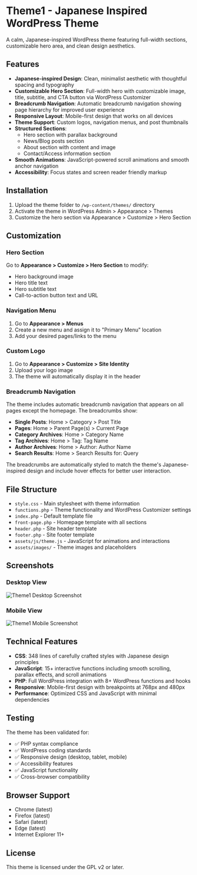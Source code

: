 # Theme1 - Japanese Inspired WordPress Theme

A calm, Japanese-inspired WordPress theme featuring full-width sections, customizable hero area, and clean design aesthetics.

## Features

- **Japanese-inspired Design**: Clean, minimalist aesthetic with thoughtful spacing and typography
- **Customizable Hero Section**: Full-width hero with customizable image, title, subtitle, and CTA button via WordPress Customizer
- **Breadcrumb Navigation**: Automatic breadcrumb navigation showing page hierarchy for improved user experience
- **Responsive Layout**: Mobile-first design that works on all devices
- **Theme Support**: Custom logos, navigation menus, and post thumbnails
- **Structured Sections**: 
  - Hero section with parallax background
  - News/Blog posts section
  - About section with content and image
  - Contact/Access information section
- **Smooth Animations**: JavaScript-powered scroll animations and smooth anchor navigation
- **Accessibility**: Focus states and screen reader friendly markup

## Installation

1. Upload the theme folder to `/wp-content/themes/` directory
2. Activate the theme in WordPress Admin > Appearance > Themes
3. Customize the hero section via Appearance > Customize > Hero Section

## Customization

### Hero Section
Go to **Appearance > Customize > Hero Section** to modify:
- Hero background image
- Hero title text
- Hero subtitle text
- Call-to-action button text and URL

### Navigation Menu
1. Go to **Appearance > Menus**
2. Create a new menu and assign it to "Primary Menu" location
3. Add your desired pages/links to the menu

### Custom Logo
1. Go to **Appearance > Customize > Site Identity**
2. Upload your logo image
3. The theme will automatically display it in the header

### Breadcrumb Navigation
The theme includes automatic breadcrumb navigation that appears on all pages except the homepage. The breadcrumbs show:
- **Single Posts**: Home > Category > Post Title
- **Pages**: Home > Parent Page(s) > Current Page
- **Category Archives**: Home > Category Name
- **Tag Archives**: Home > Tag: Tag Name
- **Author Archives**: Home > Author: Author Name
- **Search Results**: Home > Search Results for: Query

The breadcrumbs are automatically styled to match the theme's Japanese-inspired design and include hover effects for better user interaction.

## File Structure

- `style.css` - Main stylesheet with theme information
- `functions.php` - Theme functionality and WordPress Customizer settings
- `index.php` - Default template file
- `front-page.php` - Homepage template with all sections
- `header.php` - Site header template
- `footer.php` - Site footer template
- `assets/js/theme.js` - JavaScript for animations and interactions
- `assets/images/` - Theme images and placeholders

## Screenshots

### Desktop View
![Theme1 Desktop Screenshot](screenshot.png)

### Mobile View
![Theme1 Mobile Screenshot](screenshot-mobile.png)

## Technical Features

- **CSS**: 348 lines of carefully crafted styles with Japanese design principles
- **JavaScript**: 15+ interactive functions including smooth scrolling, parallax effects, and scroll animations
- **PHP**: Full WordPress integration with 8+ WordPress functions and hooks
- **Responsive**: Mobile-first design with breakpoints at 768px and 480px
- **Performance**: Optimized CSS and JavaScript with minimal dependencies

## Testing

The theme has been validated for:
- ✅ PHP syntax compliance
- ✅ WordPress coding standards
- ✅ Responsive design (desktop, tablet, mobile)
- ✅ Accessibility features
- ✅ JavaScript functionality
- ✅ Cross-browser compatibility

## Browser Support

- Chrome (latest)
- Firefox (latest)
- Safari (latest)
- Edge (latest)
- Internet Explorer 11+

## License

This theme is licensed under the GPL v2 or later.